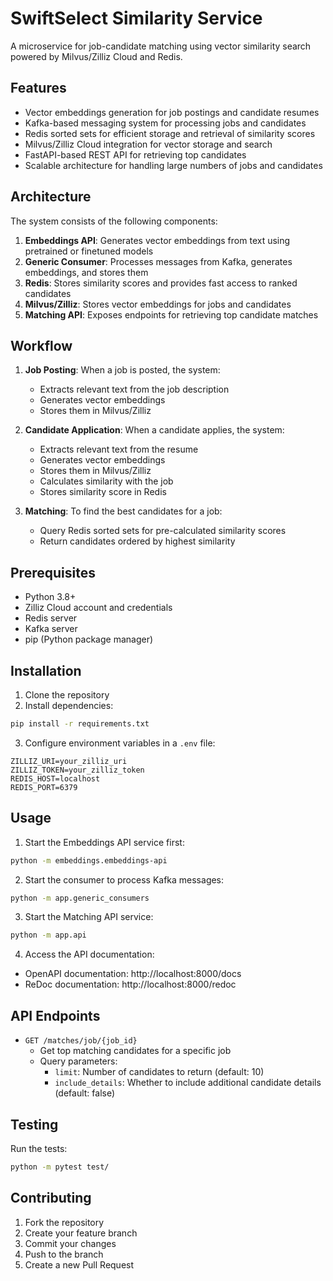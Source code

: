 # SwiftSelect Similarity Service

A microservice for job-candidate matching using vector similarity search powered by Milvus/Zilliz Cloud and Redis.

## Features

- Vector embeddings generation for job postings and candidate resumes
- Kafka-based messaging system for processing jobs and candidates
- Redis sorted sets for efficient storage and retrieval of similarity scores
- Milvus/Zilliz Cloud integration for vector storage and search
- FastAPI-based REST API for retrieving top candidates
- Scalable architecture for handling large numbers of jobs and candidates

## Architecture

The system consists of the following components:

1. **Embeddings API**: Generates vector embeddings from text using pretrained or finetuned models
2. **Generic Consumer**: Processes messages from Kafka, generates embeddings, and stores them
3. **Redis**: Stores similarity scores and provides fast access to ranked candidates
4. **Milvus/Zilliz**: Stores vector embeddings for jobs and candidates
5. **Matching API**: Exposes endpoints for retrieving top candidate matches

## Workflow

1. **Job Posting**: When a job is posted, the system:
   - Extracts relevant text from the job description
   - Generates vector embeddings
   - Stores them in Milvus/Zilliz

2. **Candidate Application**: When a candidate applies, the system:
   - Extracts relevant text from the resume
   - Generates vector embeddings
   - Stores them in Milvus/Zilliz
   - Calculates similarity with the job
   - Stores similarity score in Redis

3. **Matching**: To find the best candidates for a job:
   - Query Redis sorted sets for pre-calculated similarity scores
   - Return candidates ordered by highest similarity

## Prerequisites

- Python 3.8+
- Zilliz Cloud account and credentials
- Redis server
- Kafka server
- pip (Python package manager)

## Installation

1. Clone the repository
2. Install dependencies:
```bash
pip install -r requirements.txt
```

3. Configure environment variables in a `.env` file:
```
ZILLIZ_URI=your_zilliz_uri
ZILLIZ_TOKEN=your_zilliz_token
REDIS_HOST=localhost
REDIS_PORT=6379
```

## Usage

1. Start the Embeddings API service first:
```bash
python -m embeddings.embeddings-api
```

2. Start the consumer to process Kafka messages:
```bash
python -m app.generic_consumers
```

3. Start the Matching API service:
```bash
python -m app.api
```

4. Access the API documentation:
- OpenAPI documentation: http://localhost:8000/docs
- ReDoc documentation: http://localhost:8000/redoc

## API Endpoints

- `GET /matches/job/{job_id}`
  - Get top matching candidates for a specific job
  - Query parameters:
    - `limit`: Number of candidates to return (default: 10)
    - `include_details`: Whether to include additional candidate details (default: false)

## Testing

Run the tests:
```bash
python -m pytest test/
```

## Contributing

1. Fork the repository
2. Create your feature branch
3. Commit your changes
4. Push to the branch
5. Create a new Pull Request
